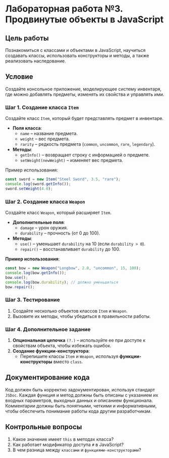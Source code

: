   # Лабораторная работа №3. Продвинутые объекты в JavaScript

## Цель работы

Познакомиться с классами и объектами в JavaScript, научиться создавать классы, использовать конструкторы и методы, а также реализовать наследование.

## Условие

Создайте консольное приложение, моделирующее систему инвентаря, где можно добавлять предметы, изменять их свойства и управлять ими.

### Шаг 1. Создание класса `Item`

Создайте класс `Item`, который будет представлять предмет в инвентаре.

- **Поля класса**:
  - `name` – название предмета.
  - `weight` – вес предмета.
  - `rarity` – редкость предмета (`common`, `uncommon`, `rare`, `legendary`).
- **Методы**:
  - `getInfo()` – возвращает строку с информацией о предмете.
  - `setWeight(newWeight)` – изменяет вес предмета.

Пример использования:

```js
const sword = new Item("Steel Sword", 3.5, "rare");
console.log(sword.getInfo());
sword.setWeight(4.0);
```

### Шаг 2. Создание класса `Weapon`

Создайте класс `Weapon`, который расширяет `Item`.

- **Дополнительные поля**:
  - `damage` – урон оружия.
  - `durability` – прочность (от 0 до 100).
- **Методы**:
  - `use()` – уменьшает `durability` на 10 (если `durability > 0`).
  - `repair()` – восстанавливает `durability` до 100.

**Пример использования**:

```js
const bow = new Weapon("Longbow", 2.0, "uncommon", 15, 100);
console.log(bow.getInfo());
bow.use();
console.log(bow.durability); // должно уменьшиться
bow.repair();
```

### Шаг 3. Тестирование

1. Создайте несколько объектов классов `Item` и `Weapon`.
2. Вызовите их методы, чтобы убедиться в правильности работы.

### Шаг 4. Дополнительное задание

1. **Опциональная цепочка** `(?.)` – используйте ее при доступе к свойствам объекта, чтобы избежать ошибок.
2. **Создание функции-конструктора**:
   - Перепишите классы `Item` и `Weapon`, используя **функции-конструкторы** вместо `class`.

## Документирование кода

Код должен быть корректно задокументирован, используя стандарт `JSDoc`. Каждая функция и метод должны быть описаны с указанием их входных параметров, выходных данных и описанием функционала. Комментарии должны быть понятными, четкими и информативными, чтобы обеспечить понимание работы кода другим разработчикам.

## Контрольные вопросы

1. Какое значение имеет `this` в методах класса?
2. Как работает модификатор доступа `#` в JavaScript?
3. В чем разница между `классами` и `функциями-конструкторами`?

